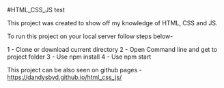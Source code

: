 #HTML_CSS_JS test

This project was created to show off my knowledge of HTML, CSS and JS.

To run this project on your local server follow steps below-

1 - Clone or download current directory
2 - Open Command line and get to project folder
3 - Use npm install
4 - Use npm start

This project can be also seen on github pages - https://dandysbyd.github.io/html_css_js/
